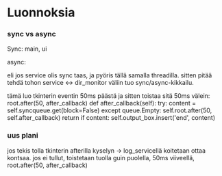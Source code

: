 # Luonnoksia

### sync vs async

Sync:
main, ui

async:




eli jos service olis sync taas, ja pyöris tällä samalla threadilla.
sitten pitää tehdä tohon service <-> dir_monitor väliin tuo sync/async-kikkailu.


tämä luo tkinterin eventin 50ms päästä ja sitten toistaa sitä 50ms välein: 
root.after(50, after_callback)
    def after_callback(self):
        try:
            content = self.syncqueue.get(block=False)
        except queue.Empty:
            self.root.after(50, self.after_callback)
            return
        if content:
            self.output_box.insert('end', content)



### uus plani

jos tekis tolla tkinterin afterilla kyselyn -> log_servicellä koitetaan ottaa kontsaa. jos ei tullut, toistetaan tuolla 
guin puolella, 50ms viiveellä, root.after(50, after_callback)